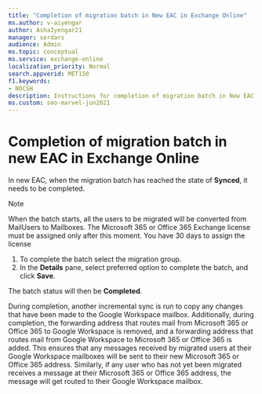 ```yaml
---
title: "Completion of migration batch in New EAC in Exchange Online"
ms.author: v-aiyengar
author: AshaIyengar21
manager: serdars
audience: Admin
ms.topic: conceptual
ms.service: exchange-online
localization_priority: Normal
search.appverid: MET150
f1.keywords:
- NOCSH
description: Instructions for completion of migration batch in New EAC.
ms.custom: seo-marvel-jun2021
---
```


# Completion of migration batch in new EAC in Exchange Online

In new EAC, when the migration batch has reached the state of **Synced**, it needs to be completed.

> [!NOTE]
>  When the batch starts, all the users to be migrated will be converted from MailUsers to Mailboxes. The Microsoft 365 or Office 365 Exchange license must be assigned only after this moment. You have 30 days to assign the license

1. To complete the batch select the migration group.
1. In the **Details** pane, select preferred option to complete the batch, and click **Save**.

The batch status will then be **Completed**.

During completion, another incremental sync is run to copy any changes that have been made to the Google Workspace mailbox. Additionally, during completion, the forwarding address that routes mail from Microsoft 365 or Office 365 to Google Workspace is removed, and a forwarding address that routes mail from Google Workspace to Microsoft 365 or Office 365 is added. This ensures that any messages received by migrated users at their Google Workspace mailboxes will be sent to their new Microsoft 365 or Office 365 address. Similarly, if any user who has not yet been migrated receives a message at their Microsoft 365 or Office 365 address, the message will get routed to their Google Workspace mailbox.
